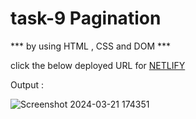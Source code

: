 # task-9 Pagination

*** by using HTML , CSS and DOM ***

click the below deployed URL for 
[NETLIFY](https://task-9pagination.netlify.app/)

Output :

![Screenshot 2024-03-21 174351](https://github.com/Meenajayaraj/task-9-pagination/assets/154115927/1c27c57d-d729-46a5-9735-10b70e8be789)

